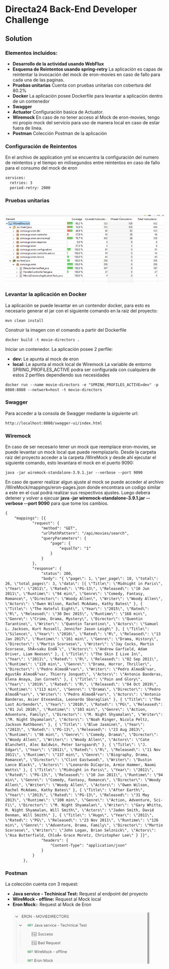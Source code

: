 # Directa24 Back-End Developer Challenge 
## Solution
### Elementos incluidos:
- **Desarrollo de la actividad usando WebFlux**
- **Esquema de Reintentos usando spring-retry** La aplicación es capas de reintentar la invocación del mock de eron-movies en caso de fallo para cada una de las paginas.
- **Pruebas unitarias** Cuenta con pruebas unitarias con cobertura del 80.2%
- **Docker** La aplicación posee Dockerfile para levantar a aplicación dentro de un contenedor
- **Swagger**
- **Actuator** Configuración basica de Actuator.
- **Wiremock** En caso de no tener acceso al Mock de eron-movies, tengo mi propio mock del servicio para uso de manera local en caso de estar fuera de linea.
- **Postman** Colección Postman de la aplicación

### Configuración de Reintentos
En el archivo de application yml se encuentra la configuración del numero de reintentos y el tiempo en milisegundos entre reintentos en caso de fallo para el consumo del mock de eron
```
services:
  retries: 3
  period-retry: 2000
```
### Pruebas unitarias<br><br>
![Cobertura de pruebas unitarias del proyecto.](/UnitTestingCoverage.png)

### Levantar la aplicación en Docker
La aplicación se puede levantar en un contendor docker, para esto es necesario generar el jar con el siguiente comando en la raiz del proyecto:
```
mvn clean install
```
Construir la imagen con el comando a partir del Dockerfile
```
docker build -t movie-directors .
```
Iniciar un contenedor. 
La aplicación posee 2 perfile:
- **dev:** Le apunta al mock de eron
- **local:** Le apunta al mock local de Wiremock
La variable de entorno SPRING_PROFILES_ACTIVE podra ser configurada con cualquiera de estos 2 perfiles dependiendo sus necesidades
```
docker run --name movie-directors -e "SPRING_PROFILES_ACTIVE=dev" -p 8080:8080 --network=host -t movie-directors
```
### Swagger
Para acceder a la consola de Swagger mediante la siguiente url:
```
http://localhost:8080/swagger-ui/index.html
```
### Wiremock
En caso de ser necesario tener un mock que reemplace eron-movies, se puede levantar un mock local que puede reemplazarlo.
Desde la carpeta raiz del proyecto acceder a la carpeta /WireMock y desde ahí ejecutar el siguiente comando, esto levantara el mock en el puerto 9090:
```
java -jar wiremock-standalone-3.9.1.jar --verbose --port 9090
```
En caso de querer realizar algun ajuste al mock se puede acceder al archivo /WireMock/mappings/eron-pages.json donde encontrara un codigo similar a este en el cual podrá realizar sus respectivos ajustes. Luego debera detener y volver a ejecuar **java -jar wiremock-standalone-3.9.1.jar --verbose --port 9090**
para que tome los cambios.
```
{
    "mappings": [{
            "request": {
                "method": "GET",
                "urlPathPattern": "/api/movies/search",
                "queryParameters": {
                    "page": {
                        "equalTo": "1"
                    }
                }
            },
            "response": {
                "status": 200,
                "body": "{ \"page\": 1, \"per_page\": 10, \"total\": 26, \"total_pages\": 3, \"data\": [{ \"Title\": \"Midnight in Paris\", \"Year\": \"2011\", \"Rated\": \"PG-13\", \"Released\": \"10 Jun 2011\", \"Runtime\": \"94 min\", \"Genre\": \"Comedy, Fantasy, Romance\", \"Director\": \"Woody Allen\", \"Writer\": \"Woody Allen\", \"Actors\": \"Owen Wilson, Rachel McAdams, Kathy Bates\" }, { \"Title\": \"The Hateful Eight\", \"Year\": \"2015\", \"Rated\": \"R\", \"Released\": \"30 Dec 2015\", \"Runtime\": \"168 min\", \"Genre\": \"Crime, Drama, Mystery\", \"Director\": \"Quentin Tarantino\", \"Writer\": \"Quentin Tarantino\", \"Actors\": \"Samuel L. Jackson, Kurt Russell, Jennifer Jason Leigh\" }, { \"Title\": \"Silence\", \"Year\": \"2016\", \"Rated\": \"R\", \"Released\": \"13 Jan 2017\", \"Runtime\": \"161 min\", \"Genre\": \"Drama, History\", \"Director\": \"Martin Scorsese\", \"Writer\": \"Jay Cocks, Martin Scorsese, ShÃ»saku EndÃ´\", \"Actors\": \"Andrew Garfield, Adam Driver, Liam Neeson\" }, { \"Title\": \"The Skin I Live In\", \"Year\": \"2011\", \"Rated\": \"R\", \"Released\": \"02 Sep 2011\", \"Runtime\": \"120 min\", \"Genre\": \"Drama, Horror, Thriller\", \"Director\": \"Pedro AlmodÃ³var\", \"Writer\": \"Pedro AlmodÃ³var, AgustÃ­n AlmodÃ³var, Thierry Jonquet\", \"Actors\": \"Antonio Banderas, Elena Anaya, Jan Cornet\" }, { \"Title\": \"Pain and Glory\", \"Year\": \"2019\", \"Rated\": \"R\", \"Released\": \"04 Oct 2019\", \"Runtime\": \"113 min\", \"Genre\": \"Drama\", \"Director\": \"Pedro AlmodÃ³var\", \"Writer\": \"Pedro AlmodÃ³var\", \"Actors\": \"Antonio Banderas, Asier Etxeandia, Leonardo Sbaraglia\" }, { \"Title\": \"The Last Airbender\", \"Year\": \"2010\", \"Rated\": \"PG\", \"Released\": \"01 Jul 2010\", \"Runtime\": \"103 min\", \"Genre\": \"Action, Adventure, Family\", \"Director\": \"M. Night Shyamalan\", \"Writer\": \"M. Night Shyamalan\", \"Actors\": \"Noah Ringer, Nicola Peltz, Jackson Rathbone\" }, { \"Title\": \"Blue Jasmine\", \"Year\": \"2013\", \"Rated\": \"PG-13\", \"Released\": \"23 Aug 2013\", \"Runtime\": \"98 min\", \"Genre\": \"Comedy, Drama\", \"Director\": \"Woody Allen\", \"Writer\": \"Woody Allen\", \"Actors\": \"Cate Blanchett, Alec Baldwin, Peter Sarsgaard\" }, { \"Title\": \"J. Edgar\", \"Year\": \"2011\", \"Rated\": \"R\", \"Released\": \"11 Nov 2011\", \"Runtime\": \"137 min\", \"Genre\": \"Biography, Drama, Romance\", \"Director\": \"Clint Eastwood\", \"Writer\": \"Dustin Lance Black\", \"Actors\": \"Leonardo DiCaprio, Armie Hammer, Naomi Watts\" }, { \"Title\": \"Midnight in Paris\", \"Year\": \"2011\", \"Rated\": \"PG-13\", \"Released\": \"10 Jun 2011\", \"Runtime\": \"94 min\", \"Genre\": \"Comedy, Fantasy, Romance\", \"Director\": \"Woody Allen\", \"Writer\": \"Woody Allen\", \"Actors\": \"Owen Wilson, Rachel McAdams, Kathy Bates\" }, { \"Title\": \"After Earth\", \"Year\": \"2013\", \"Rated\": \"PG-13\", \"Released\": \"31 May 2013\", \"Runtime\": \"100 min\", \"Genre\": \"Action, Adventure, Sci-Fi\", \"Director\": \"M. Night Shyamalan\", \"Writer\": \"Gary Whitta, M. Night Shyamalan, Will Smith\", \"Actors\": \"Jaden Smith, David Denman, Will Smith\" }, { \"Title\": \"Hugo\", \"Year\": \"2011\", \"Rated\": \"PG\", \"Released\": \"23 Nov 2011\", \"Runtime\": \"126 min\", \"Genre\": \"Adventure, Drama, Family\", \"Director\": \"Martin Scorsese\", \"Writer\": \"John Logan, Brian Selznick\", \"Actors\": \"Asa Butterfield, ChloÃ« Grace Moretz, Christopher Lee\" } ]}",
                "headers": {
                    "Content-Type": "application/json"
                }
            }
        },
```
### Postman
La colección cuenta con 3 request:
- **Java service - Techinical Test:** Request al endpoint del proyecto
- **WireMock - offline:** Request al Mock local
- **Eron Mock:**: Request al Mock de Eron<br><br>
![Colección Postman.](/Postman.png)